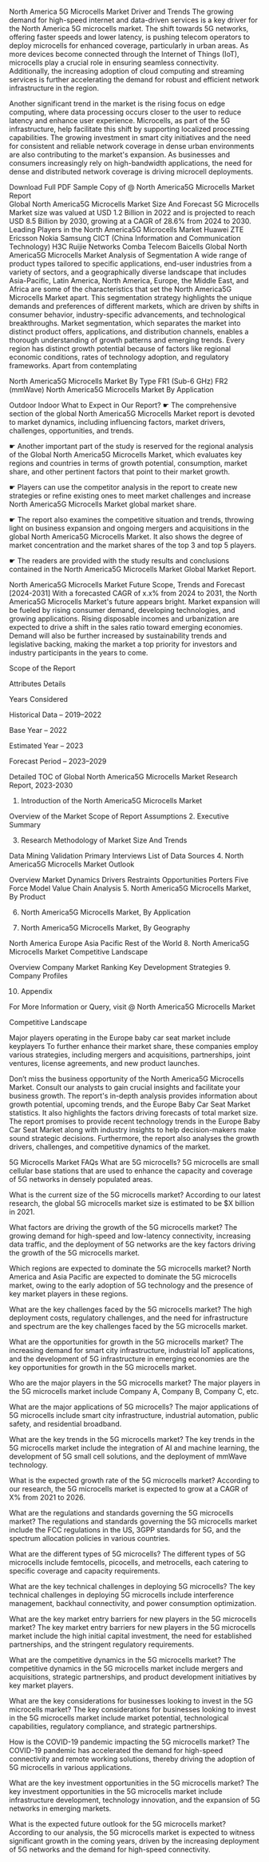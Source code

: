 North America 5G Microcells Market Driver and Trends
The growing demand for high-speed internet and data-driven services is a key driver for the North America 5G microcells market. The shift towards 5G networks, offering faster speeds and lower latency, is pushing telecom operators to deploy microcells for enhanced coverage, particularly in urban areas. As more devices become connected through the Internet of Things (IoT), microcells play a crucial role in ensuring seamless connectivity. Additionally, the increasing adoption of cloud computing and streaming services is further accelerating the demand for robust and efficient network infrastructure in the region.

Another significant trend in the market is the rising focus on edge computing, where data processing occurs closer to the user to reduce latency and enhance user experience. Microcells, as part of the 5G infrastructure, help facilitate this shift by supporting localized processing capabilities. The growing investment in smart city initiatives and the need for consistent and reliable network coverage in dense urban environments are also contributing to the market's expansion. As businesses and consumers increasingly rely on high-bandwidth applications, the need for dense and distributed network coverage is driving microcell deployments.

Download Full PDF Sample Copy of @ North America5G Microcells Market Report  
Global North America5G Microcells Market Size And Forecast
5G Microcells Market size was valued at USD 1.2 Billion in 2022 and is projected to reach USD 8.5 Billion by 2030, growing at a CAGR of 28.6% from 2024 to 2030.
Leading Players in the North America5G Microcells Market
Huawei
ZTE
Ericsson
Nokia
Samsung
CICT (China Information and Communication Technology)
H3C
Ruijie Networks
Comba Telecom
Baicells
Global North America5G Microcells Market Analysis of Segmentation
A wide range of product types tailored to specific applications, end-user industries from a variety of sectors, and a geographically diverse landscape that includes Asia-Pacific, Latin America, North America, Europe, the Middle East, and Africa are some of the characteristics that set the North America5G Microcells Market apart. This segmentation strategy highlights the unique demands and preferences of different markets, which are driven by shifts in consumer behavior, industry-specific advancements, and technological breakthroughs. Market segmentation, which separates the market into distinct product offers, applications, and distribution channels, enables a thorough understanding of growth patterns and emerging trends. Every region has distinct growth potential because of factors like regional economic conditions, rates of technology adoption, and regulatory frameworks. Apart from contemplating

North America5G Microcells Market By Type
FR1 (Sub-6 GHz)
FR2 (mmWave)
North America5G Microcells Market By Application

Outdoor
Indoor
What to Expect in Our Report?
☛ The comprehensive section of the global North America5G Microcells Market report is devoted to market dynamics, including influencing factors, market drivers, challenges, opportunities, and trends.

☛ Another important part of the study is reserved for the regional analysis of the Global North America5G Microcells Market, which evaluates key regions and countries in terms of growth potential, consumption, market share, and other pertinent factors that point to their market growth.

☛ Players can use the competitor analysis in the report to create new strategies or refine existing ones to meet market challenges and increase North America5G Microcells Market global market share.

☛ The report also examines the competitive situation and trends, throwing light on business expansion and ongoing mergers and acquisitions in the global North America5G Microcells Market. It also shows the degree of market concentration and the market shares of the top 3 and top 5 players.

☛ The readers are provided with the study results and conclusions contained in the North America5G Microcells Market Global Market Report.

North America5G Microcells Market Future Scope, Trends and Forecast [2024-2031]
With a forecasted CAGR of x.x% from 2024 to 2031, the North America5G Microcells Market's future appears bright. Market expansion will be fueled by rising consumer demand, developing technologies, and growing applications. Rising disposable incomes and urbanization are expected to drive a shift in the sales ratio toward emerging economies. Demand will also be further increased by sustainability trends and legislative backing, making the market a top priority for investors and industry participants in the years to come.

Scope of the Report

Attributes Details

Years Considered

Historical Data – 2019–2022

Base Year – 2022

Estimated Year – 2023

Forecast Period – 2023–2029

Detailed TOC of Global North America5G Microcells Market Research Report, 2023-2030
1. Introduction of the North America5G Microcells Market

Overview of the Market
Scope of Report
Assumptions
2. Executive Summary

3. Research Methodology of Market Size And Trends

Data Mining
Validation
Primary Interviews
List of Data Sources
4. North America5G Microcells Market Outlook

Overview
Market Dynamics
Drivers
Restraints
Opportunities
Porters Five Force Model
Value Chain Analysis
5. North America5G Microcells Market, By Product

6. North America5G Microcells Market, By Application

7. North America5G Microcells Market, By Geography

North America
Europe
Asia Pacific
Rest of the World
8. North America5G Microcells Market Competitive Landscape

Overview
Company Market Ranking
Key Development Strategies
9. Company Profiles

10. Appendix

For More Information or Query, visit @ North America5G Microcells Market

Competitive Landscape

Major players operating in the Europe baby car seat market include keyplayers To further enhance their market share, these companies employ various strategies, including mergers and acquisitions, partnerships, joint ventures, license agreements, and new product launches.

Don’t miss the business opportunity of the North America5G Microcells Market. Consult our analysts to gain crucial insights and facilitate your business growth.
The report's in-depth analysis provides information about growth potential, upcoming trends, and the Europe Baby Car Seat Market statistics. It also highlights the factors driving forecasts of total market size. The report promises to provide recent technology trends in the Europe Baby Car Seat Market along with industry insights to help decision-makers make sound strategic decisions. Furthermore, the report also analyses the growth drivers, challenges, and competitive dynamics of the market.

5G Microcells Market FAQs
What are 5G microcells?
5G microcells are small cellular base stations that are used to enhance the capacity and coverage of 5G networks in densely populated areas.

What is the current size of the 5G microcells market?
According to our latest research, the global 5G microcells market size is estimated to be $X billion in 2021.

What factors are driving the growth of the 5G microcells market?
The growing demand for high-speed and low-latency connectivity, increasing data traffic, and the deployment of 5G networks are the key factors driving the growth of the 5G microcells market.

Which regions are expected to dominate the 5G microcells market?
North America and Asia Pacific are expected to dominate the 5G microcells market, owing to the early adoption of 5G technology and the presence of key market players in these regions.

What are the key challenges faced by the 5G microcells market?
The high deployment costs, regulatory challenges, and the need for infrastructure and spectrum are the key challenges faced by the 5G microcells market.

What are the opportunities for growth in the 5G microcells market?
The increasing demand for smart city infrastructure, industrial IoT applications, and the development of 5G infrastructure in emerging economies are the key opportunities for growth in the 5G microcells market.

Who are the major players in the 5G microcells market?
The major players in the 5G microcells market include Company A, Company B, Company C, etc.

What are the major applications of 5G microcells?
The major applications of 5G microcells include smart city infrastructure, industrial automation, public safety, and residential broadband.

What are the key trends in the 5G microcells market?
The key trends in the 5G microcells market include the integration of AI and machine learning, the development of 5G small cell solutions, and the deployment of mmWave technology.

What is the expected growth rate of the 5G microcells market?
According to our research, the 5G microcells market is expected to grow at a CAGR of X% from 2021 to 2026.

What are the regulations and standards governing the 5G microcells market?
The regulations and standards governing the 5G microcells market include the FCC regulations in the US, 3GPP standards for 5G, and the spectrum allocation policies in various countries.

What are the different types of 5G microcells?
The different types of 5G microcells include femtocells, picocells, and metrocells, each catering to specific coverage and capacity requirements.

What are the key technical challenges in deploying 5G microcells?
The key technical challenges in deploying 5G microcells include interference management, backhaul connectivity, and power consumption optimization.

What are the key market entry barriers for new players in the 5G microcells market?
The key market entry barriers for new players in the 5G microcells market include the high initial capital investment, the need for established partnerships, and the stringent regulatory requirements.

What are the competitive dynamics in the 5G microcells market?
The competitive dynamics in the 5G microcells market include mergers and acquisitions, strategic partnerships, and product development initiatives by key market players.

What are the key considerations for businesses looking to invest in the 5G microcells market?
The key considerations for businesses looking to invest in the 5G microcells market include market potential, technological capabilities, regulatory compliance, and strategic partnerships.

How is the COVID-19 pandemic impacting the 5G microcells market?
The COVID-19 pandemic has accelerated the demand for high-speed connectivity and remote working solutions, thereby driving the adoption of 5G microcells in various applications.

What are the key investment opportunities in the 5G microcells market?
The key investment opportunities in the 5G microcells market include infrastructure development, technology innovation, and the expansion of 5G networks in emerging markets.

What is the expected future outlook for the 5G microcells market?
According to our analysis, the 5G microcells market is expected to witness significant growth in the coming years, driven by the increasing deployment of 5G networks and the demand for high-speed connectivity.
